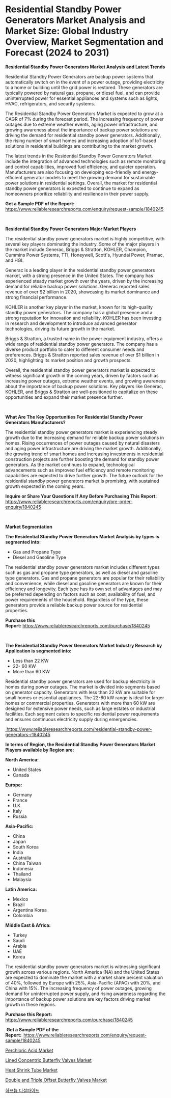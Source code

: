 <p><h1>Residential Standby Power Generators Market Analysis and Market Size: Global Industry Overview, Market Segmentation and Forecast (2024 to 2031)</h1></p><p><strong>Residential Standby Power Generators Market Analysis and Latest Trends</strong></p>
<p><p>Residential Standby Power Generators are backup power systems that automatically switch on in the event of a power outage, providing electricity to a home or building until the grid power is restored. These generators are typically powered by natural gas, propane, or diesel fuel, and can provide uninterrupted power for essential appliances and systems such as lights, HVAC, refrigerators, and security systems.</p><p>The Residential Standby Power Generators Market is expected to grow at a CAGR of 7% during the forecast period. The increasing frequency of power outages due to extreme weather events, aging power infrastructure, and growing awareness about the importance of backup power solutions are driving the demand for residential standby power generators. Additionally, the rising number of smart homes and increasing adoption of IoT-based solutions in residential buildings are contributing to the market growth.</p><p>The latest trends in the Residential Standby Power Generators Market include the integration of advanced technologies such as remote monitoring and control capabilities, improved fuel efficiency, and quieter operation. Manufacturers are also focusing on developing eco-friendly and energy-efficient generator models to meet the growing demand for sustainable power solutions in residential settings. Overall, the market for residential standby power generators is expected to continue to expand as homeowners prioritize reliability and resilience in their power supply.</p></p>
<p><strong>Get a Sample PDF of the Report:&nbsp;</strong> <a href="https://www.reliableresearchreports.com/enquiry/request-sample/1840245">https://www.reliableresearchreports.com/enquiry/request-sample/1840245</a></p>
<p>&nbsp;</p>
<p><strong>Residential Standby Power Generators Major Market Players</strong></p>
<p><p>The residential standby power generators market is highly competitive, with several key players dominating the industry. Some of the major players in the market include Generac, Briggs & Stratton, KOHLER, Champion, Cummins Power Systems, TTI, Honeywell, Scott's, Hyundai Power, Pramac, and HGI.</p><p>Generac is a leading player in the residential standby power generators market, with a strong presence in the United States. The company has experienced steady market growth over the years, driven by the increasing demand for reliable backup power solutions. Generac reported sales revenue of over $2 billion in 2020, showcasing its market dominance and strong financial performance.</p><p>KOHLER is another key player in the market, known for its high-quality standby power generators. The company has a global presence and a strong reputation for innovation and reliability. KOHLER has been investing in research and development to introduce advanced generator technologies, driving its future growth in the market.</p><p>Briggs & Stratton, a trusted name in the power equipment industry, offers a wide range of residential standby power generators. The company has a diverse product portfolio to cater to different consumer needs and preferences. Briggs & Stratton reported sales revenue of over $1 billion in 2020, highlighting its market position and growth prospects.</p><p>Overall, the residential standby power generators market is expected to witness significant growth in the coming years, driven by factors such as increasing power outages, extreme weather events, and growing awareness about the importance of backup power solutions. Key players like Generac, KOHLER, and Briggs & Stratton are well-positioned to capitalize on these opportunities and expand their market presence further.</p></p>
<p>&nbsp;</p>
<p><strong>What Are The Key Opportunities For Residential Standby Power Generators Manufacturers?</strong></p>
<p><p>The residential standby power generators market is experiencing steady growth due to the increasing demand for reliable backup power solutions in homes. Rising occurrences of power outages caused by natural disasters and aging power infrastructure are driving the market growth. Additionally, the growing trend of smart homes and increasing investments in residential construction projects are further boosting the demand for standby power generators. As the market continues to expand, technological advancements such as improved fuel efficiency and remote monitoring capabilities are expected to drive further growth. The future outlook for the residential standby power generators market is promising, with sustained growth expected in the coming years.</p></p>
<p><strong>Inquire or Share Your Questions If Any Before Purchasing This Report:</strong> <a href="https://www.reliableresearchreports.com/enquiry/pre-order-enquiry/1840245">https://www.reliableresearchreports.com/enquiry/pre-order-enquiry/1840245</a></p>
<p>&nbsp;</p>
<p><strong>Market Segmentation</strong></p>
<p><strong>The Residential Standby Power Generators Market Analysis by types is segmented into:</strong></p>
<p><ul><li>Gas and Propane Type</li><li>Diesel and Gasoline Type</li></ul></p>
<p><p>The residential standby power generators market includes different types such as gas and propane type generators, as well as diesel and gasoline type generators. Gas and propane generators are popular for their reliability and convenience, while diesel and gasoline generators are known for their efficiency and longevity. Each type has its own set of advantages and may be preferred depending on factors such as cost, availability of fuel, and power requirements of the household. Regardless of the type, these generators provide a reliable backup power source for residential properties.</p></p>
<p><strong>Purchase this Report:&nbsp;</strong><a href="https://www.reliableresearchreports.com/purchase/1840245">https://www.reliableresearchreports.com/purchase/1840245</a></p>
<p>&nbsp;</p>
<p><strong>The Residential Standby Power Generators Market Industry Research by Application is segmented into:</strong></p>
<p><ul><li>Less than 22 KW</li><li>22- 60 KW</li><li>More than 60 KW</li></ul></p>
<p><p>Residential standby power generators are used for backup electricity in homes during power outages. The market is divided into segments based on generator capacity. Generators with less than 22 kW are suitable for small homes or essential appliances. The 22-60 kW range is ideal for larger homes or commercial properties. Generators with more than 60 kW are designed for extensive power needs, such as large estates or industrial facilities. Each segment caters to specific residential power requirements and ensures continuous electricity supply during emergencies.</p></p>
<p><a href="https://www.reliableresearchreports.com/residential-standby-power-generators-r1840245">&nbsp;https://www.reliableresearchreports.com/residential-standby-power-generators-r1840245</a></p>
<p><strong>In terms of Region, the Residential Standby Power Generators Market Players available by Region are:</strong></p>
<p>
    <p> <strong> North America: </strong>
        <ul>
            <li>United States</li>
            <li>Canada</li>
        </ul>
        </p> 
    <p> <strong> Europe: </strong>
        <ul>
            <li>Germany</li>
            <li>France</li>
            <li>U.K.</li>
            <li>Italy</li>
            <li>Russia</li>
        </ul>
        </p> 
    <p> <strong> Asia-Pacific: </strong>
        <ul>
            <li>China</li>
            <li>Japan</li>
            <li>South Korea</li>
            <li>India</li>
            <li>Australia</li>
            <li>China Taiwan</li>
            <li>Indonesia</li>
            <li>Thailand</li>
            <li>Malaysia</li>
        </ul>
        </p> 
    <p> <strong> Latin America: </strong>
        <ul>
            <li>Mexico</li>
            <li>Brazil</li>
            <li>Argentina Korea</li>
            <li>Colombia</li>
        </ul>
        </p> 
    <p> <strong> Middle East & Africa: </strong>
        <ul>
            <li>Turkey</li>
            <li>Saudi</li>
            <li>Arabia</li>
            <li>UAE</li>
            <li>Korea</li>
        </ul>
    </p>
    </p>
<p><p>The residential standby power generators market is witnessing significant growth across various regions. North America (NA) and the United States are expected to dominate the market with a market share percent valuation of 40%, followed by Europe with 25%, Asia-Pacific (APAC) with 20%, and China with 15%. The increasing frequency of power outages, growing demand for uninterrupted power supply, and rising awareness regarding the importance of backup power solutions are key factors driving market growth in these regions.</p></p>
<p><strong>Purchase this Report: </strong><a href="https://www.reliableresearchreports.com/purchase/1840245">https://www.reliableresearchreports.com/purchase/1840245</a></p>
<p>&nbsp;<strong>Get a Sample PDF of the Report:&nbsp;&nbsp;</strong><a href="https://www.reliableresearchreports.com/enquiry/request-sample/1840245">https://www.reliableresearchreports.com/enquiry/request-sample/1840245</a></p>
<p><strong></strong></p>
<p><p><a href="https://issuu.com/reportprime-2/docs/perchloric-acid-market-size-2030.pptx">Perchloric Acid Market</a></p><p><a href="https://github.com/kosella/Market-Research-Report-List-3/blob/main/lined-concentric-butterfly-valves-market.md">Lined Concentric Butterfly Valves Market</a></p><p><a href="https://issuu.com/reportprime-2/docs/heat-shrink-tube-market-size-2030.pptx">Heat Shrink Tube Market</a></p><p><a href="https://github.com/nathandecarvalho/Market-Research-Report-List-3/blob/main/double-and-triple-offset-butterfly-valves-market.md">Double and Triple Offset Butterfly Valves Market</a></p><p><a href="https://github.com/chupp85/Market-Research-Report-List-1/blob/main/164206939019.md">하프늄 디설파이드</a></p></p>
